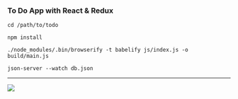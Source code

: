### To Do App with React & Redux

`cd /path/to/todo`

`npm install`

`./node_modules/.bin/browserify -t babelify js/index.js -o build/main.js`

`json-server --watch db.json`

------------

![](https://i.ibb.co/LrW66c1/screen.png)